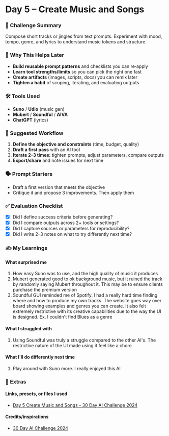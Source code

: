 # Day 5 – Create Music and Songs

### 📝 Challenge Summary

Compose short tracks or jingles from text prompts. Experiment with mood, tempo, genre, and lyrics to understand music tokens and structure.

### 🧩 Why This Helps Later

- **Build reusable prompt patterns** and checklists you can re‑apply
- **Learn tool strengths/limits** so you can pick the right one fast
- **Create artifacts** (images, scripts, docs) you can remix later
- **Tighten a habit** of scoping, iterating, and evaluating outputs

### 🛠 Tools Used

- **Suno** / **Udio** (music gen)
- **Mubert** / **Soundful** / **AIVA**
- **ChatGPT** (lyrics)

### 🧪 Suggested Workflow

1. **Define the objective and constraints** (time, budget, quality)
2. **Draft a first pass** with an AI tool
3. **Iterate 2–3 times:** tighten prompts, adjust parameters, compare outputs
4. **Export/share** and note issues for next time

### 🗣 Prompt Starters

- Draft a first version that meets the objective
- Critique it and propose 3 improvements. Then apply them

### ✅ Evaluation Checklist

- [x] Did I define success criteria before generating?
- [x] Did I compare outputs across 2+ tools or settings?
- [x] Did I capture sources or parameters for reproducibility?
- [x] Did I write 2–3 notes on what to try differently next time?

### ✍️ My Learnings

#### What surprised me

1. How easy Suno was to use, and the high quality of music it produces
2. Mubert generated good to ok background music, but it ruined the track by randomly saying Mubert throughout it. This may be to ensure clients purchase the premium version
3. Soundful GUI reminded me of Spotify. I had a really hard time finding where and how to produce my own tracks. The website goes way over board showing examples and genres you can create. It also felt extremely restrictive with its creative capabilities due to the way the UI is designed. Ex. I couldn't find Blues as a genre

#### What I struggled with

1. Using Soundful was truly a struggle compared to the other AI's. The restrictive nature of the UI made using it feel like a chore

#### What I'll do differently next time

1. Play around with Suno more. I really enjoyed this AI

### 📎 Extras

#### Links, presets, or files I used

- [Day 5 Create Music and Songs - 30 Day AI Challenge 2024](https://hotelemarketer.com/2024/03/20/day-5-create-music-and-songs-30-day-ai-challenge-2024/)

#### Credits/inspirations

- [30 Day AI Challenge 2024](https://hotelemarketer.com/ai/30-day-ai-challenge-2024/)
